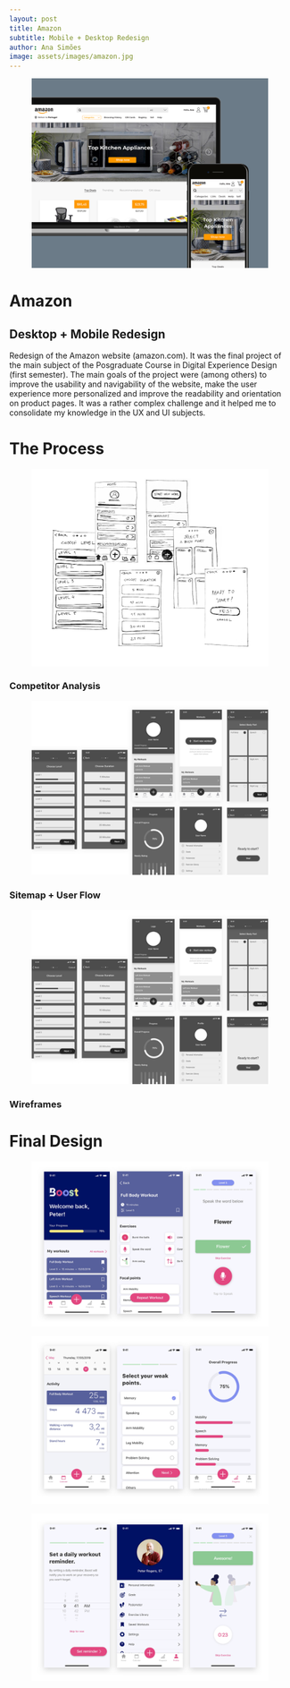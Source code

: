 ```yaml
---
layout: post
title: Amazon
subtitle: Mobile + Desktop Redesign
author: Ana Simões
image: assets/images/amazon.jpg
---
```


<figure><img class="top_image" src="/assets/images/amazon.jpg"></figure>

# Amazon

## Desktop + Mobile Redesign

Redesign of the Amazon website (amazon.com). It was the final project of the main subject of the Posgraduate Course in Digital Experience Design (first semester). The main goals of the project were (among others) to improve the usability and navigability of the website, make the user experience more personalized and improve the readability and orientation on product pages. It was a rather complex challenge and it helped me to consolidate my knowledge in the UX and UI subjects.


# The Process

<figure><img src="/assets/images/sketches_boost.png"></figure>

### Competitor Analysis

<figure><img src="/assets/images/wireframes_boost.png"></figure>

### Sitemap + User Flow

<figure><img src="/assets/images/wireframes_boost.png"></figure>

### Wireframes



# Final Design

<figure><img src="/assets/images/screens_1.png"></figure>

<figure><img src="/assets/images/screens_2.png"></figure>

<figure><img src="/assets/images/screens_3.png"></figure>
